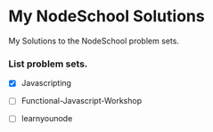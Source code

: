 # My NodeSchool Solutions

My Solutions to the NodeSchool problem sets. 

### List problem sets. 

- [x] Javascripting
- [ ] Functional-Javascript-Workshop
- [ ] learnyounode

